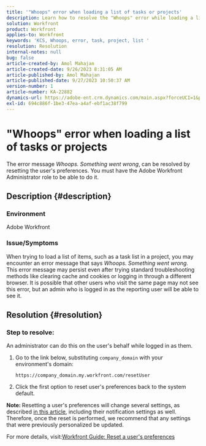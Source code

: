 ```yaml
---
title: '"Whoops" error when loading a list of tasks or projects'
description: Learn how to resolve the "Whoops" error while loading a list of tasks or projects in Adobe Workfront. Reset the user's preferences.
solution: Workfront
product: Workfront
applies-to: Workfront
keywords: 'KCS, Whoops, error, task, project, list '
resolution: Resolution
internal-notes: null
bug: false
article-created-by: Amol Mahajan
article-created-date: 9/26/2023 8:31:05 AM
article-published-by: Amol Mahajan
article-published-date: 9/27/2023 10:50:37 AM
version-number: 1
article-number: KA-22882
dynamics-url: https://adobe-ent.crm.dynamics.com/main.aspx?forceUCI=1&pagetype=entityrecord&etn=knowledgearticle&id=306dbe03-475c-ee11-be6f-6045bd006079
exl-id: 694c886f-1be3-47ea-a4af-ebf1ac38f799
---
```

# "Whoops" error when loading a list of tasks or projects


The error message *Whoops. Something went wrong*, can be resolved by resetting the user's preferences. You must have the Adobe Workfront Administrator role to be able to do it.

## Description {#description}


### <b>Environment</b>

Adobe Workfront

### <b>Issue/Symptoms</b>

When trying to load a list of items, such as a task list in a project, you may encounter an error message that says *Whoops. Something went wrong.* This error message may persist even after trying standard troubleshooting methods like clearing cache and cookies or logging in through a different browser. It is possible that other users who visit the same page may not see this error, but an admin who is logged in as the reporting user will be able to see it.


## Resolution {#resolution}


### Step to resolve:

An administrator can do this on the user's behalf while logged in as them.

1. Go to the link below, substituting `company_domain` with your environment's domain:

     `https://company_domain.my.workfront.com/resetUser`
2. Click the first option to reset user's preferences back to the system default.


<b>Note: </b>Resetting a user's preferences will change several settings, as described [in this article](https://experienceleague.adobe.com/docs/workfront/using/administration-and-setup/add-users/create-manage-users/reset-a-users-preferences.html), including their notification settings as well. Therefore, once the reset is performed, we recommend that any settings that were previously personalized be updated.

For more details, visit:[Workfront Guide: Reset a user's preferences](https://experienceleague.adobe.com/docs/workfront/using/administration-and-setup/add-users/create-manage-users/reset-a-users-preferences.html)
